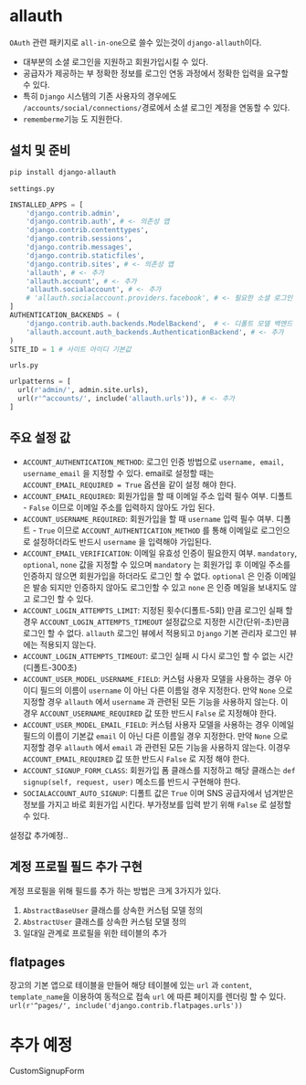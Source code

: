 # allauth
`OAuth` 관련 패키지로 `all-in-one`으로 쓸수 있는것이 `django-allauth`이다.
* 대부분의 소셜 로그인을 지원하고 회원가입시킬 수 있다.
* 공급자가 제공하는 부 정확한 정보를 로그인 연동 과정에서 정확한 입력을 요구할 수 있다.
* 특히 `Django` 시스템의 기존 사용자의 경우에도 `/accounts/social/connections/`경로에서 소셜 로그인 계정을 연동할 수 있다.
* `rememberme`기능 도 지원한다.

## 설치 및 준비
```bash
pip install django-allauth
```
`settings.py`
```python
INSTALLED_APPS = [    
    'django.contrib.admin',
    'django.contrib.auth', # <- 의존성 앱
    'django.contrib.contenttypes',
    'django.contrib.sessions',
    'django.contrib.messages',
    'django.contrib.staticfiles',
    'django.contrib.sites', # <- 의존성 앱
    'allauth', # <- 추가
    'allauth.account', # <- 추가
    'allauth.socialaccount', # <- 추가
    # 'allauth.socialaccount.providers.facebook', # <- 필요한 소셜 로그인 추가
]
AUTHENTICATION_BACKENDS = (
    'django.contrib.auth.backends.ModelBackend',  # <- 디폴트 모델 백엔드
    'allauth.account.auth_backends.AuthenticationBackend', # <- 추가
)
SITE_ID = 1 # 사이트 아이디 기본값
```
`urls.py`
```python
urlpatterns = [
  url(r'admin/', admin.site.urls),
  url(r'^accounts/', include('allauth.urls')), # <- 추가
]
```

## 주요 설정 값
* `ACCOUNT_AUTHENTICATION_METHOD`: 로그인 인증 방법으로 `username, email, username_email` 을 지정할 수 있다. email로 설정할 때는 `ACCOUNT_EMAIL_REQUIRED = True` 옵션을 같이 설정 해야 한다.
* `ACCOUNT_EMAIL_REQUIRED`: 회원가입을 할 때 이메일 주소 입력 필수 여부. 디폴트 - `False` 이므로 이메일 주소를 입력하지 않아도 가입 된다.
* `ACCOUNT_USERNAME_REQUIRED`: 회원가입을 할 때 `username` 입력 필수 여부. 디폴트 - `True` 이므로 `ACCOUNT_AUTHENTICATION_METHOD` 를 통해 이메일로 로그인으로 설정하더라도 반드시 `username` 을 입력해야 가입된다.
* `ACCOUNT_EMAIL_VERIFICATION`: 이메일 유효성 인증이 필요한지 여부. `mandatory`, `optional`, `none` 값을 지정할 수 있으며 `mandatory` 는 회원가입 후 이메일 주소를 인증하지 않으면 회원가입을 하더라도 로그인 할 수 없다. `optional` 은 인증 이메일은 발송 되지만 인증하지 않아도 로그인할 수 있고 `none` 은 인증 메일을 보내지도 않고 로그인 할 수 있다.
* `ACCOUNT_LOGIN_ATTEMPTS_LIMIT`: 지정된 횟수(디폴트-5회) 만큼 로그인 실패 할 경우 `ACCOUNT_LOGIN_ATTEMPTS_TIMEOUT` 설정값으로 지정한 시간(단위-초)만큼 로그인 할 수 없다. `allauth` 로그인 뷰에서 적용되고 `Django` 기본 관리자 로그인 뷰에는 적용되지 않는다.
* `ACCOUNT_LOGIN_ATTEMPTS_TIMEOUT`: 로그인 실패 시 다시 로그인 할 수 없는 시간(디폴트-300초)
* `ACCOUNT_USER_MODEL_USERNAME_FIELD`: 커스텀 사용자 모델을 사용하는 경우 아이디 필드의 이름이 `username` 이 아닌 다른 이름일 경우 지정한다. 만약 `None` 으로 지정할 경우 `allauth` 에서 `username` 과 관련된 모든 기능을 사용하지 않는다. 이 경우 `ACCOUNT_USERNAME_REQUIRED` 값 또한 반드시 `False` 로 지정해야 한다.
* `ACCOUNT_USER_MODEL_EMAIL_FIELD`: 커스텀 사용자 모델을 사용하는 경우 이메일 필드의 이름이 기본값 `email` 이 아닌 다른 이름일 경우 지정한다. 만약 `None` 으로 지정할 경우 `allauth` 에서 `email` 과 관련된 모든 기능을 사용하지 않는다. 이경우 `ACCOUNT_EMAIL_REQUIRED` 값 또한 반드시 `False` 로 지정 해야 한다.
* `ACCOUNT_SIGNUP_FORM_CLASS`: 회원가입 폼 클래스를 지정하고 해당 클래스는 `def signup(self, request, user)` 메소드를 반드시 구현해야 한다.
* `SOCIALACCOUNT_AUTO_SIGNUP`: 디폴트 값은 `True` 이며 SNS 공급자에서 넘겨받은 정보를 가지고 바로 회원가입 시킨다. 부가정보를 입력 받기 위해 `False` 로 설정할 수 있다.

설정값 추가예정..

## 계정 프로필 필드 추가 구현
계정 프로필을 위해 필드를 추가 하는 방법은 크게 3가지가 있다.
1. `AbstractBaseUser` 클래스를 상속한 커스텀 모델 정의
2. `AbstractUser` 클래스를 상속한 커스텀 모델 정의
3. 일대일 관계로 프로필을 위한 테이블의 추가

## flatpages
장고의 기본 앱으로 테이블을 만들어 해당 테이블에 있는 `url` 과 `content`, `template_name`을 이용하여 동적으로 접속 `url` 에 따른 페이지를 렌더링 할 수 있다.
`url(r'^pages/', include('django.contrib.flatpages.urls'))`


# 추가 예정
CustomSignupForm
